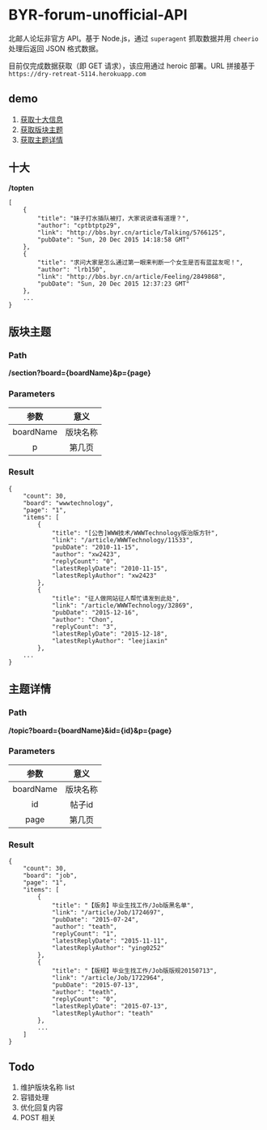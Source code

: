 # BYR-forum-unofficial-API

北邮人论坛非官方 API。基于 Node.js，通过 `superagent` 抓取数据并用 `cheerio` 处理后返回 JSON 格式数据。

目前仅完成数据获取（即 GET 请求），该应用通过 heroic 部署。URL 拼接基于 `https://dry-retreat-5114.herokuapp.com`

## demo

1. [获取十大信息](https://dry-retreat-5114.herokuapp.com/topten)
2. [获取版块主题](https://dry-retreat-5114.herokuapp.com/section?board=wwwtechnology&p=1)
3. [获取主题详情](https://dry-retreat-5114.herokuapp.com/topic?board=wwwtechnology&id=32932&p=1)


## 十大

**/topten**


	[
		{
			"title": "妹子打水插队被打，大家说说谁有道理？",
			"author": "cptbtptp29",
			"link": "http://bbs.byr.cn/article/Talking/5766125",
			"pubDate": "Sun, 20 Dec 2015 14:18:58 GMT"
		},
		{
			"title": "求问大家是怎么通过第一眼来判断一个女生是否有蓝盆友呢！",
			"author": "lrb150",
			"link": "http://bbs.byr.cn/article/Feeling/2849868",
			"pubDate": "Sun, 20 Dec 2015 12:37:23 GMT"
		},
		...
	}

## 版块主题

### Path

**/section?board={boardName}&p={page}**

### Parameters

| 参数 | 意义 |
| :---: | :---: |
| boardName| 版块名称 |
| p | 第几页 |

### Result

	{
		"count": 30,
		"board": "wwwtechnology",
		"page": "1",
		"items": [
			{
				"title": "[公告]WWW技术/WWWTechnology版治版方针",
				"link": "/article/WWWTechnology/11533",
				"pubDate": "2010-11-15",
				"author": "xw2423",
				"replyCount": "0",
				"latestReplyDate": "2010-11-15",
				"latestReplyAuthor": "xw2423"
			},
			{
				"title": "征人做网站征人帮忙请发到此处",
				"link": "/article/WWWTechnology/32869",
				"pubDate": "2015-12-16",
				"author": "Chon",
				"replyCount": "3",
				"latestReplyDate": "2015-12-18",
				"latestReplyAuthor": "leejiaxin"
			},
		...
	}
	
## 主题详情

### Path

**/topic?board={boardName}&id={id}&p={page}**

### Parameters

| 参数 | 意义 |
| :---: | :---: |
| boardName| 版块名称 |
| id | 帖子id |
| page | 第几页 |

### Result

	{
		"count": 30,
		"board": "job",
		"page": "1",
		"items": [
			{
				"title": "【版务】毕业生找工作/Job版黑名单",
				"link": "/article/Job/1724697",
				"pubDate": "2015-07-24",
				"author": "teath",
				"replyCount": "1",
				"latestReplyDate": "2015-11-11",
				"latestReplyAuthor": "ying0252"
			},
			{
				"title": "【版规】毕业生找工作/Job版版规20150713",
				"link": "/article/Job/1722964",
				"pubDate": "2015-07-13",
				"author": "teath",
				"replyCount": "0",
				"latestReplyDate": "2015-07-13",
				"latestReplyAuthor": "teath"
			},
			...
		]
	}
		

## Todo

1. 维护版块名称 list
2. 容错处理
3. 优化回复内容
4. POST 相关
